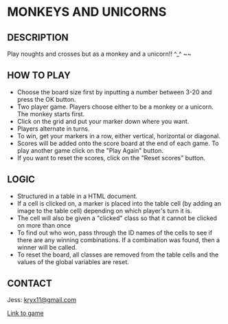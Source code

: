 # MONKEYS AND UNICORNS


## DESCRIPTION

Play noughts and crosses but as a monkey and a unicorn!! ^_^ ~~


## HOW TO PLAY

- Choose the board size first by inputting a number between 3-20 and press the OK button.
- Two player game. Players choose either to be a monkey or a unicorn. The monkey starts first.
- Click on the grid and put your marker down where you want.
- Players alternate in turns.
- To win, get your markers in a row, either vertical, horizontal or diagonal.
- Scores will be added onto the score board at the end of each game. To play another game click on the "Play Again" button.
- If you want to reset the scores, click on the "Reset scores" button.


## LOGIC

- Structured in a table in a HTML document.
- If a cell is clicked on, a marker is placed into the table cell (by adding an image to the table cell) depending on which player's turn it is.
- The cell will also be given a "clicked" class so that it cannot be clicked on more than once
- To find out who won, pass through the ID names of the cells to see if there are any winning combinations. If a combination was found, then a winner will be called.
- To reset the board, all classes are removed from the table cells and the values of the global variables are reset.


## CONTACT

Jess: kryx11@gmail.com

[Link to game](https://jess11.github.io/project0-2)
